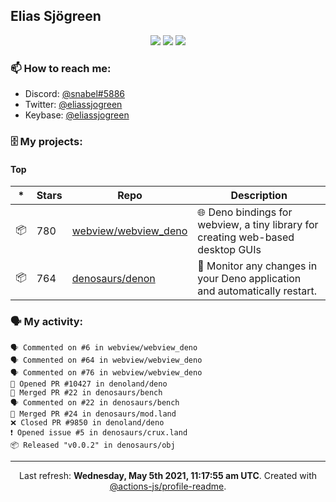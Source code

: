 ## Elias Sjögreen

<p align="center">
  <img src="https://img.shields.io/badge/🎂-dec. 2003-success" />
  <img src="https://img.shields.io/badge/🌎-Stockholm-informational" />
  <img src="https://img.shields.io/badge/👦-He/Him-informational" />
</p>

### 📫 How to reach me:

- Discord: [@snabel#5886](https://discord.com/users/267978757799673866)
- Twitter: [@eliassjogreen](https://twitter.com/eliassjogreen)
- Keybase: [@eliassjogreen](https://keybase.io/eliassjogreen)

### 🗄 My projects:

#### Top
|*|Stars|Repo|Description|
|---|---|---|---|
| 📦 | 780 | [webview/webview_deno](https://github.com/webview/webview_deno) | 🌐 Deno bindings for webview, a tiny library for creating web-based desktop GUIs |
| 📦 | 764 | [denosaurs/denon](https://github.com/denosaurs/denon) | 👀 Monitor any changes in your Deno application and automatically restart. |

### 🗣 My activity:

```
🗣 Commented on #6 in webview/webview_deno
🗣 Commented on #64 in webview/webview_deno
🗣 Commented on #76 in webview/webview_deno
💪 Opened PR #10427 in denoland/deno
🎉 Merged PR #22 in denosaurs/bench
🗣 Commented on #22 in denosaurs/bench
🎉 Merged PR #24 in denosaurs/mod.land
❌ Closed PR #9850 in denoland/deno
❗️ Opened issue #5 in denosaurs/crux.land
📦 Released "v0.0.2" in denosaurs/obj
```

------------
<p align="center">Last refresh: <b>Wednesday, May 5th 2021, 11:17:55 am UTC</b>. Created with <a href=https://github.com/marketplace/actions/profile-readme>@actions-js/profile-readme</a>.</p>
